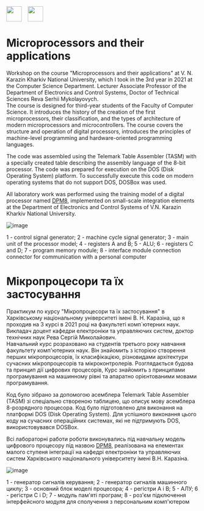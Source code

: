 <div style="display: flex;">
    <img src="https://static8.tgstat.ru/channels/_0/ce/ceecb42fcf878251779474152143188f.jpg" width="40" height="40">
    &nbsp;&nbsp;&nbsp;&nbsp;
    <img src="http://geometry.karazin.ua/themes/frontend/images/univer_logo.jpg" width="40" height="40">
</div>

# Microprocessors and their applications

Workshop on the course "Microprocessors and their applications" at V. N. Karazin Kharkiv National University, which I took in the 3rd year in 2021 at the Computer Science Department. Lecturer Associate Professor of the Department of Electronics and Control Systems, Doctor of Technical Sciences Reva Serhii Mykolayovych.\
The course is designed for third-year students of the Faculty of Computer Science. It introduces the history of the creation of the first microprocessors, their classification, and the types of architecture of modern microprocessors and microcontrollers. The course covers the structure and operation of digital processors, introduces the principles of machine-level programming and hardware-oriented programming languages.

The code was assembled using the Telemark Table Assembler (TASM) with a specially created table describing the assembly language of the 8-bit processor. The code was prepared for execution on the DOS (Disk Operating System) platform. To successfully execute this code on modern operating systems that do not support DOS, DOSBox was used.

All laboratory work was performed using the training model of a digital processor named [DPM8](http://www.irbis-nbuv.gov.ua/cgi-bin/irbis_nbuv/cgiirbis_64.exe?I21DBN=LINK&P21DBN=UJRN&Z21ID=&S21REF=10&S21CNR=20&S21STN=1&S21FMT=ASP_meta&C21COM=S&2_S21P03=FILA=&2_S21STR=VKhIMAM_2011_987_18_3), implemented on small-scale integration elements at the Department of Electronics and Control Systems of V.N. Karazin Kharkiv National University.

![image](https://github.com/MaksymAndreiev/MicroprocessorsCourse/assets/29687267/377f356a-8e1f-4c56-81b7-9469b0e0e7d9)

1 - control signal generator; 2 - machine cycle signal generator; 3 - main unit of the processor model; 4 - registers A and B; 5 - ALU; 6 - registers C and D; 7 - program memory module; 8 - interface module connection connector for communication with a personal computer 

# Мікропроцесори та їх застосування

Практикум по курсу "Мікропроцесори та їх застосування" в Харківському національному університеті імені В. Н. Каразіна, що я проходив на 3 курсі в 2021 році на факультеті комп`ютерних наук. Викладач доцент кафедри електроніки та управляючих систем, доктор технічних наук Рева Сергій Миколайович.\
Навчальний курс розраховано на студентів третього року навчання факультету комп'ютерних наук. Він знайомить з історією створення перших мікропроцесорів, їх класифікацією, різновидами архітектури сучасних мікропроцесорів та мікроконтролерів. Розглядається будова та принцип дії цифрових процесорів, Курс знайомить з принципами програмування на машинному рівні та апаратно орієнтованими мовами програмування.

Код було зібрано за допомогою асемблера Telemark Table Assembler (TASM) зі спеціально створеною таблицею, що описує мову асемблера 8-розрядного процесора. Код було підготовлено для виконання на платформі DOS (Disk Operating System). Для успішного виконання цього коду на сучасних операційних системах, які не підтримують DOS, використовувався DOSBox.

Всі лабораторні работи роботи виконувались під навчальну модель цифрового процесору під назвою [DPM8](http://www.irbis-nbuv.gov.ua/cgi-bin/irbis_nbuv/cgiirbis_64.exe?I21DBN=LINK&P21DBN=UJRN&Z21ID=&S21REF=10&S21CNR=20&S21STN=1&S21FMT=ASP_meta&C21COM=S&2_S21P03=FILA=&2_S21STR=VKhIMAM_2011_987_18_3), реалізована на елементах малого ступеня інтеграції на кафедрі електроніки та управляючих систем Харківського національного університету імені В.Н. Каразіна.

![image](https://github.com/MaksymAndreiev/MicroprocessorsCourse/assets/29687267/377f356a-8e1f-4c56-81b7-9469b0e0e7d9)

1 - генератор сигналів керування; 2 - генератор сигналів машинного циклу; 3 - основний блок моделі процесора; 4 - регістри А і В; 5 - АЛУ; 6 - регістри С і D; 7 - модуль пам'яті програм; 8 - роз'єм підключення інтерфейсного модуля для сполучення з персональним комп'ютером

